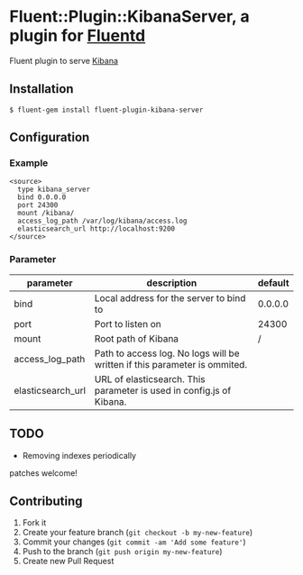 # Fluent::Plugin::KibanaServer, a plugin for [Fluentd](http://fluentd.org)

Fluent plugin to serve [Kibana](https://github.com/elasticsearch/kibana)

## Installation

`$ fluent-gem install fluent-plugin-kibana-server`

## Configuration

### Example

```
<source>
  type kibana_server
  bind 0.0.0.0
  port 24300
  mount /kibana/
  access_log_path /var/log/kibana/access.log
  elasticsearch_url http://localhost:9200
</source>
```

### Parameter

|parameter|description|default|
|---|---|---|
|bind|Local address for the server to bind to|0.0.0.0|
|port|Port to listen on|24300|
|mount|Root path of Kibana|/|
|access_log_path|Path to access log. No logs will be written if this parameter is ommited.||
|elasticsearch_url|URL of elasticsearch. This parameter is used in config.js of Kibana.||

## TODO

* Removing indexes periodically

patches welcome!

## Contributing

1. Fork it
2. Create your feature branch (`git checkout -b my-new-feature`)
3. Commit your changes (`git commit -am 'Add some feature'`)
4. Push to the branch (`git push origin my-new-feature`)
5. Create new Pull Request
